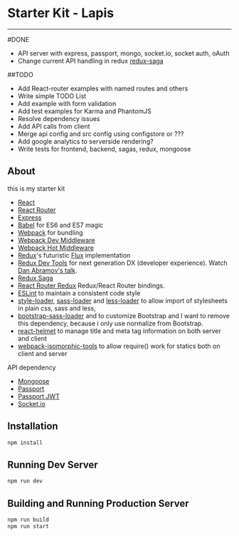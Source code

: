# Starter Kit - Lapis
---

#DONE
* API server with express, passport, mongo, socket.io, socket auth, oAuth
* Change current API handling in redux [redux-saga](https://github.com/yelouafi/redux-saga)

##TODO
* Add React-router examples with named routes and others
* Write simple TODO List
* Add example with form validation
* Add test examples for Karma and PhantomJS
* Resolve dependency issues
* Add API calls from client
* Merge api config and src config using configstore or ???
* Add google analytics to serverside rendering?
* Write tests for frontend, backend, sagas, redux, mongoose

## About
this is my starter kit

* [React](https://github.com/facebook/react)
* [React Router](https://github.com/rackt/react-router)
* [Express](http://expressjs.com)
* [Babel](http://babeljs.io) for ES6 and ES7 magic
* [Webpack](http://webpack.github.io) for bundling
* [Webpack Dev Middleware](http://webpack.github.io/docs/webpack-dev-middleware.html)
* [Webpack Hot Middleware](https://github.com/glenjamin/webpack-hot-middleware)
* [Redux](https://github.com/rackt/redux)'s futuristic [Flux](https://facebook.github.io/react/blog/2014/05/06/flux.html) implementation
* [Redux Dev Tools](https://github.com/gaearon/redux-devtools) for next generation DX (developer experience). Watch [Dan Abramov's talk](https://www.youtube.com/watch?v=xsSnOQynTHs).
* [Redux Saga]()
* [React Router Redux](https://github.com/reactjs/react-router-redux) Redux/React Router bindings.
* [ESLint](http://eslint.org) to maintain a consistent code style
* [style-loader](https://github.com/webpack/style-loader), [sass-loader](https://github.com/jtangelder/sass-loader) and [less-loader](https://github.com/webpack/less-loader) to allow import of stylesheets in plain css, sass and less,
* [bootstrap-sass-loader](https://github.com/shakacode/bootstrap-sass-loader) and to customize Bootstrap and I want to remove this dependency, because i only use normalize from Bootstrap.
* [react-helmet](https://github.com/nfl/react-helmet) to manage title and meta tag information on both server and client
* [webpack-isomorphic-tools](https://github.com/halt-hammerzeit/webpack-isomorphic-tools) to allow require() work for statics both on client and server

API dependency
* [Mongoose]()
* [Passport]()
* [Passport JWT]()
* [Socket.io]()


## Installation

```bash
npm install
```

## Running Dev Server

```bash
npm run dev
```


## Building and Running Production Server

```bash
npm run build
npm run start
```

